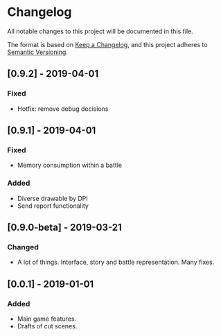 # Changelog
All notable changes to this project will be documented in this file.

The format is based on [Keep a Changelog](https://keepachangelog.com/en/1.0.0/),
and this project adheres to [Semantic Versioning](https://semver.org/spec/v2.0.0.html).

## [0.9.2] - 2019-04-01
### Fixed
- Hotfix: remove debug decisions

## [0.9.1] - 2019-04-01
### Fixed
- Memory consumption within a battle
### Added
- Diverse drawable by DPI
- Send report functionality

## [0.9.0-beta] - 2019-03-21
### Changed
- A lot of things. Interface, story and battle representation. Many fixes.


## [0.0.1] - 2019-01-01
### Added
- Main game features.
- Drafts of cut scenes.